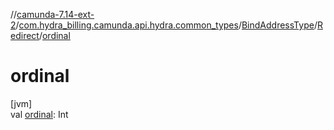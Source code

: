//[camunda-7.14-ext-2](../../../../index.md)/[com.hydra_billing.camunda.api.hydra.common_types](../../index.md)/[BindAddressType](../index.md)/[Redirect](index.md)/[ordinal](ordinal.md)

# ordinal

[jvm]\
val [ordinal](ordinal.md): Int
